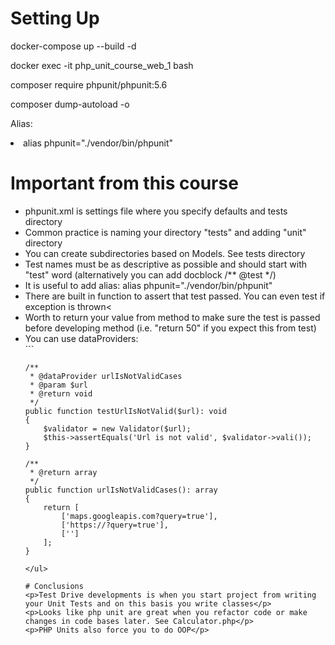 # Setting Up
<p>docker-compose up --build -d</p>
<p>docker exec -it php_unit_course_web_1 bash</p>
<p>composer require phpunit/phpunit:5.6</p>
<p>composer dump-autoload -o</p>
<p>Alias:</p>
<li>alias phpunit="./vendor/bin/phpunit"</li>

# Important from this course
<ul>
<li>phpunit.xml is settings file where you specify defaults and tests directory</li>
<li>Common practice is naming your directory "tests" and adding "unit" directory</li>
<li>You can create subdirectories based on Models. See tests directory</li>
<li>Test names must be as descriptive as possible and should start with "test" word (alternatively you can add docblock /** @test */)</li>
<li>It is useful to add alias: alias phpunit="./vendor/bin/phpunit"</li>
<li>There are built in function to assert that test passed. You can even test if exception is thrown<</li>
<li>Worth to return your value from method to make sure the test is passed before developing method (i.e. "return 50" if you expect this from test)</li>
<li>You can use dataProviders:</li>
```

    /**
     * @dataProvider urlIsNotValidCases
     * @param $url
     * @return void
     */
    public function testUrlIsNotValid($url): void
    {
        $validator = new Validator($url);
        $this->assertEquals('Url is not valid', $validator->vali());
    }

    /**
     * @return array
     */
    public function urlIsNotValidCases(): array
    {
        return [
            ['maps.googleapis.com?query=true'],
            ['https://?query=true'],
            ['']
        ];
    }
```
</ul>

# Conclusions
<p>Test Drive developments is when you start project from writing your Unit Tests and on this basis you write classes</p>
<p>Looks like php unit are great when you refactor code or make changes in code bases later. See Calculator.php</p>
<p>PHP Units also force you to do OOP</p>


